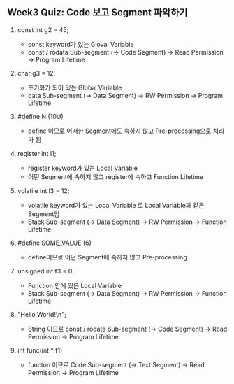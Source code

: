 ## Week3 Quiz: Code 보고 Segment 파악하기

1. const int g2 = 45;
    - const keyword가 있는 Gloval Variable 
    - const / rodata Sub-segment (-> Code Segment) -> Read Permission -> Program Lifetime
  
2. char g3 = 12;
    - 초기화가 되어 있는 Global Variable 
    - data Sub-segment (-> Data Segment) -> RW Permission -> Program Lifetime
    
3. #define N (10U)
    - define 이므로 어떠한 Segment에도 속하지 않고 Pre-processing으로 처리가 됨
    
4. register int l1;
    - register keyword가 있는 Local Variable 
    - 어떤 Segment에 속하지 않고 register에 속하고 Function Lifetime
    
5. volatile int l3 = 12;
    - volatile keyword가 있는 Local Variable 로 Local Variable과 같은 Segment임 
    - Stack Sub-segment (-> Data Segment) -> RW Permission -> Function  Lifetime

6. #define SOME_VALUE (6)
    - define이므로 어떤 Segment에 속하지 않고 Pre-processing

7. unsigned int f3 = 0;
    - Function 안에 있은 Local Variable 
    - Stack Sub-segment (-> Data Segment) -> RW Permission -> Function Lifetime

8. "Hello World!\n";
    - String 이므로 const / rodata Sub-segment (-> Code Segment) -> Read Permission -> Program Lifetime

9. int func(int * f1)
    - functon 이므로 Code Sub-segment (-> Text Segment) -> Read Permission -> Program  Lifetime
